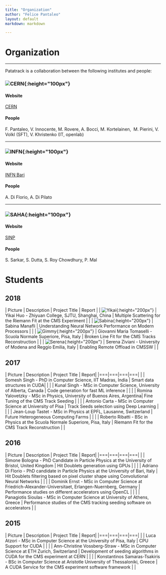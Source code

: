 ```yaml
---
title: "Organization"
author: "Felice Pantaleo"
layout: default
markdown: markdown

---
```


# Organization
-----
Patatrack is a collaboration between the following institutes and people:

### ![CERN]({{site.baseurl}}/images/CERN-logo.jpg){:height="100px"}

#### Website
[CERN](http://home.cern/)

#### People
F. Pantaleo, V. Innocente, M. Rovere, A. Bocci, M. Kortelainen, ​
M. Pierini, V. Volkl (SFT), V. Khristenko (IT, openlab)​

-----
### ![INFN]({{site.baseurl}}/images/INFN-logo.jpg){:height="100px"}

#### Website
[INFN Bari](https://www.ba.infn.it/index.php/it/)
#### People
A. Di Florio, A. Di Pilato

-----
### ![SAHA]({{site.baseurl}}/images/saha-logo.gif){:height="100px"}  

#### Website
[SINP](http://www.saha.ac.in/web/)
#### People

S. Sarkar, S. Dutta, S. Roy Chowdhury, P. Mal​



# Students

## 2018

| Picture | Description | Project Title |  Report |
| ![Yikai]({{site.baseurl}}/images/headshots/2018_Hikai.jpg){:height="200px"}  | Yikai Huo - Zhiyuan College, SJTU, Shanghai, China | Multiple Scattering for the Riemann Fit at the CMS Experiment | |
| ![Sabina]({{site.baseurl}}/images/headshots/2018_Sabina.jpg){:height="200px"}  | Sabina Manafli | Understanding Neural Network Performance on Modern Processors | |
| ![Gimmy]({{site.baseurl}}/images/headshots/2018_Gimmy.jpg){:height="200px"}  | Giovanni Maria Tomaselli - Scuola Normale Superiore, Pisa, Italy | Broken Line Fit for the CMS Tracks Reconstruction | |
| ![Serena]({{site.baseurl}}/images/headshots/2018_Serena_Ziviani.jpg){:height="200px"}  | Serena Ziviani - University of Modena and Reggio Emilia, Italy | Enabling Remote Offload in CMSSW  | |


## 2017

| Picture | Description | Project Title |  Report|
|===|===|===|===|
|   | Somesh Singh -  PhD in Computer Science, IIT Madras, India | Smart data structures in CUDA| |
|   | Kunal Singh - MSc in Computer Science, University of Alberta, Canada | Code generation for fast ML inference | |
|   | Romina Yalovetzky - MSc in Physics, University of Buenos Aires, Argentina| Fine Tuning of the CMS Track Seeding | |
|  | Antonio Carta - MSc in Computer Science at University of Pisa | Track Seeds selection using Deep Learning  | |
|  | Jean-Loup Tastet - MSc in Physics at EPFL, Lausanne, Switzerland | Future Heterogeneous Computing Farms  | |
|  | Roberto Ribatti - BSc in Physics at the Scuola Normale Superiore, Pisa, Italy | Riemann Fit for the CMS Track Reconstruction  | |



## 2016

| Picture | Description | Project Title |  Report|
|===|===|===|===|
|  | Simone Bologna - PhD Candidate in Particle Physics at the University of Bristol, United Kingdom | Hit Doublets generation using GPUs  | |
|  |  Adriano Di Florio - PhD candidate in Particle Physics at the University of Bari, Italy | Hit Doublets filtering based on pixel cluster shape using Convolutional Neural Networks  | |
|  | Dominik Ernst -  MSc in Computer Science at Friedrich-Alexander-Universitaet, Erlangen-Nuernberg, Germany | Performance studies on different accelerators using OpenCL  | |
|  |  Panagiotis Sioulas - MSc in Computer Science at University of Athens, Greece | Performance studies of the CMS tracking seeding software on accelerators  | |


## 2015

| Picture | Description | Project Title |  Report|
|===|===|===|===|
|  | Luca Atzori - MSc in Computer Science at the University of Pisa, Italy | CPU Support for CUDA  | |
|  |  Ann-Christine Vossberg-Straw - MSc in Computer Science at ETH Zurich, Switzerland | Development of seeding algorithms in CUDA for the CMS experiment at CERN  | |
|  | Konstantinos Samaras-Tsakiris - BSc in Computer Science at Aristotle University of Thessaloniki, Greece | A CUDA Service for the CMS experiment software framework  | |
